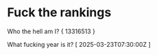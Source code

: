 # Fuck the rankings

Who the hell am I?
{ 13316513 }

What fucking year is it?
[ 2025-03-23T07:30:00Z ]
